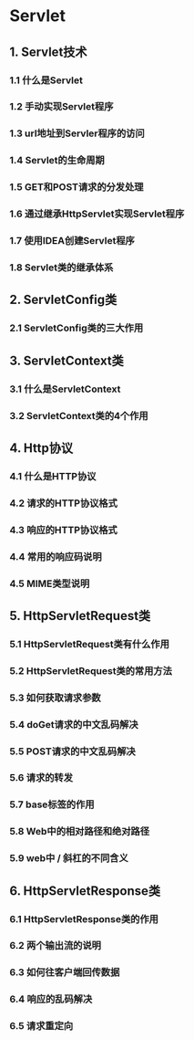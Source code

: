 # Servlet

## 1. Servlet技术

### 1.1 什么是Servlet



### 1.2 手动实现Servlet程序



### 1.3 url地址到Servler程序的访问



### 1.4 Servlet的生命周期



### 1.5 GET和POST请求的分发处理



### 1.6 通过继承HttpServlet实现Servlet程序



### 1.7 使用IDEA创建Servlet程序



### 1.8 Servlet类的继承体系

## 2. ServletConfig类

### 2.1 ServletConfig类的三大作用



## 3. ServletContext类

### 3.1 什么是ServletContext



### 3.2 ServletContext类的4个作用

## 4. Http协议

### 4.1 什么是HTTP协议



### 4.2 请求的HTTP协议格式





### 4.3 响应的HTTP协议格式



### 4.4 常用的响应码说明



### 4.5 MIME类型说明

## 5. HttpServletRequest类

### 5.1 HttpServletRequest类有什么作用





### 5.2 HttpServletRequest类的常用方法





### 5.3 如何获取请求参数



### 5.4 doGet请求的中文乱码解决



### 5.5 POST请求的中文乱码解决





### 5.6 请求的转发



### 5.7 base标签的作用



### 5.8 Web中的相对路径和绝对路径



### 5.9 web中 / 斜杠的不同含义

## 6. HttpServletResponse类

### 6.1 HttpServletResponse类的作用



### 6.2 两个输出流的说明



### 6.3 如何往客户端回传数据



### 6.4 响应的乱码解决



### 6.5 请求重定向